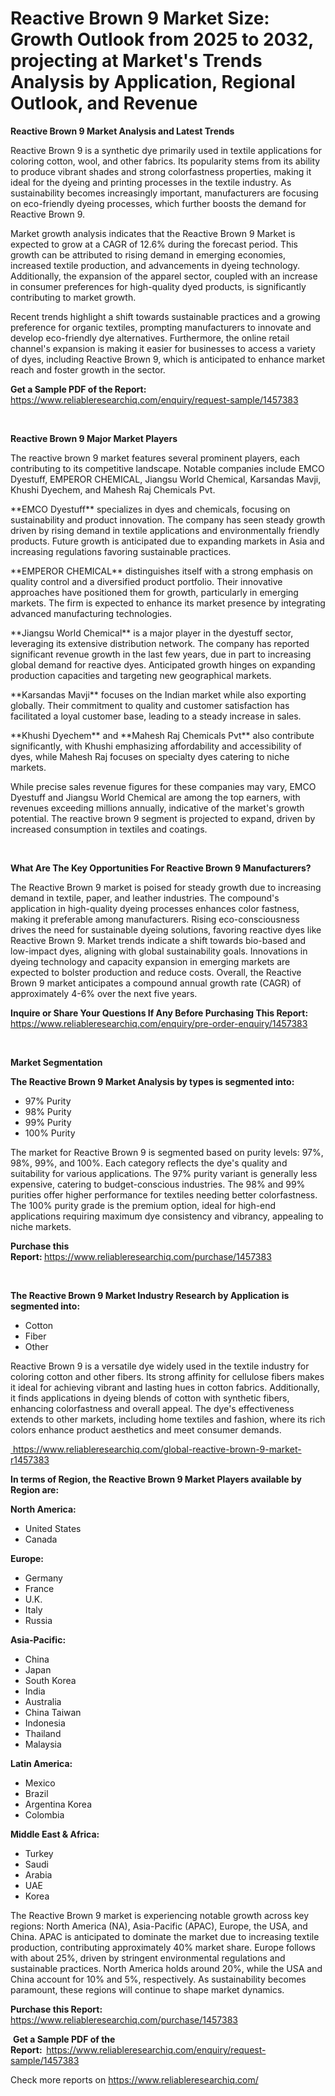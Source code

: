 <p><h1>Reactive Brown 9 Market Size: Growth Outlook from 2025 to 2032, projecting at Market's Trends Analysis by Application, Regional Outlook, and Revenue</h1></p><p><strong>Reactive Brown 9 Market Analysis and Latest Trends</strong></p>
<p><p>Reactive Brown 9 is a synthetic dye primarily used in textile applications for coloring cotton, wool, and other fabrics. Its popularity stems from its ability to produce vibrant shades and strong colorfastness properties, making it ideal for the dyeing and printing processes in the textile industry. As sustainability becomes increasingly important, manufacturers are focusing on eco-friendly dyeing processes, which further boosts the demand for Reactive Brown 9.</p><p>Market growth analysis indicates that the Reactive Brown 9 Market is expected to grow at a CAGR of 12.6% during the forecast period. This growth can be attributed to rising demand in emerging economies, increased textile production, and advancements in dyeing technology. Additionally, the expansion of the apparel sector, coupled with an increase in consumer preferences for high-quality dyed products, is significantly contributing to market growth.</p><p>Recent trends highlight a shift towards sustainable practices and a growing preference for organic textiles, prompting manufacturers to innovate and develop eco-friendly dye alternatives. Furthermore, the online retail channel's expansion is making it easier for businesses to access a variety of dyes, including Reactive Brown 9, which is anticipated to enhance market reach and foster growth in the sector.</p></p>
<p><strong>Get a Sample PDF of the Report:&nbsp;</strong> <a href="https://www.reliableresearchiq.com/enquiry/request-sample/1457383?utm_campaign=2463&utm_medium=2&utm_source=Github&utm_content=ia&utm_term=30032025&utm_id=reactive-brown-9">https://www.reliableresearchiq.com/enquiry/request-sample/1457383</a></p>
<p>&nbsp;</p>
<p><strong>Reactive Brown 9 Major Market Players</strong></p>
<p><p>The reactive brown 9 market features several prominent players, each contributing to its competitive landscape. Notable companies include EMCO Dyestuff, EMPEROR CHEMICAL, Jiangsu World Chemical, Karsandas Mavji, Khushi Dyechem, and Mahesh Raj Chemicals Pvt. </p><p>**EMCO Dyestuff** specializes in dyes and chemicals, focusing on sustainability and product innovation. The company has seen steady growth driven by rising demand in textile applications and environmentally friendly products. Future growth is anticipated due to expanding markets in Asia and increasing regulations favoring sustainable practices.</p><p>**EMPEROR CHEMICAL** distinguishes itself with a strong emphasis on quality control and a diversified product portfolio. Their innovative approaches have positioned them for growth, particularly in emerging markets. The firm is expected to enhance its market presence by integrating advanced manufacturing technologies.</p><p>**Jiangsu World Chemical** is a major player in the dyestuff sector, leveraging its extensive distribution network. The company has reported significant revenue growth in the last few years, due in part to increasing global demand for reactive dyes. Anticipated growth hinges on expanding production capacities and targeting new geographical markets.</p><p>**Karsandas Mavji** focuses on the Indian market while also exporting globally. Their commitment to quality and customer satisfaction has facilitated a loyal customer base, leading to a steady increase in sales. </p><p>**Khushi Dyechem** and **Mahesh Raj Chemicals Pvt** also contribute significantly, with Khushi emphasizing affordability and accessibility of dyes, while Mahesh Raj focuses on specialty dyes catering to niche markets. </p><p>While precise sales revenue figures for these companies may vary, EMCO Dyestuff and Jiangsu World Chemical are among the top earners, with revenues exceeding millions annually, indicative of the market's growth potential. The reactive brown 9 segment is projected to expand, driven by increased consumption in textiles and coatings.</p></p>
<p>&nbsp;</p>
<p><strong>What Are The Key Opportunities For Reactive Brown 9 Manufacturers?</strong></p>
<p><p>The Reactive Brown 9 market is poised for steady growth due to increasing demand in textile, paper, and leather industries. The compound's application in high-quality dyeing processes enhances color fastness, making it preferable among manufacturers. Rising eco-consciousness drives the need for sustainable dyeing solutions, favoring reactive dyes like Reactive Brown 9. Market trends indicate a shift towards bio-based and low-impact dyes, aligning with global sustainability goals. Innovations in dyeing technology and capacity expansion in emerging markets are expected to bolster production and reduce costs. Overall, the Reactive Brown 9 market anticipates a compound annual growth rate (CAGR) of approximately 4-6% over the next five years.</p></p>
<p><strong>Inquire or Share Your Questions If Any Before Purchasing This Report:</strong> <a href="https://www.reliableresearchiq.com/enquiry/pre-order-enquiry/1457383?utm_campaign=2463&utm_medium=2&utm_source=Github&utm_content=ia&utm_term=30032025&utm_id=reactive-brown-9">https://www.reliableresearchiq.com/enquiry/pre-order-enquiry/1457383</a></p>
<p>&nbsp;</p>
<p><strong>Market Segmentation</strong></p>
<p><strong>The Reactive Brown 9 Market Analysis by types is segmented into:</strong></p>
<p><ul><li>97% Purity</li><li>98% Purity</li><li>99% Purity</li><li>100% Purity</li></ul></p>
<p><p>The market for Reactive Brown 9 is segmented based on purity levels: 97%, 98%, 99%, and 100%. Each category reflects the dye's quality and suitability for various applications. The 97% purity variant is generally less expensive, catering to budget-conscious industries. The 98% and 99% purities offer higher performance for textiles needing better colorfastness. The 100% purity grade is the premium option, ideal for high-end applications requiring maximum dye consistency and vibrancy, appealing to niche markets.</p></p>
<p><strong>Purchase this Report:&nbsp;</strong><a href="https://www.reliableresearchiq.com/purchase/1457383?utm_campaign=2463&utm_medium=2&utm_source=Github&utm_content=ia&utm_term=30032025&utm_id=reactive-brown-9">https://www.reliableresearchiq.com/purchase/1457383</a></p>
<p>&nbsp;</p>
<p><strong>The Reactive Brown 9 Market Industry Research by Application is segmented into:</strong></p>
<p><ul><li>Cotton</li><li>Fiber</li><li>Other</li></ul></p>
<p><p>Reactive Brown 9 is a versatile dye widely used in the textile industry for coloring cotton and other fibers. Its strong affinity for cellulose fibers makes it ideal for achieving vibrant and lasting hues in cotton fabrics. Additionally, it finds applications in dyeing blends of cotton with synthetic fibers, enhancing colorfastness and overall appeal. The dye's effectiveness extends to other markets, including home textiles and fashion, where its rich colors enhance product aesthetics and meet consumer demands.</p></p>
<p><a href="https://www.reliableresearchiq.com/global-reactive-brown-9-market-r1457383?utm_campaign=2463&utm_medium=2&utm_source=Github&utm_content=ia&utm_term=30032025&utm_id=reactive-brown-9">&nbsp;https://www.reliableresearchiq.com/global-reactive-brown-9-market-r1457383</a></p>
<p><strong>In terms of Region, the Reactive Brown 9 Market Players available by Region are:</strong></p>
<p>
    <p> <strong> North America: </strong>
        <ul>
            <li>United States</li>
            <li>Canada</li>
        </ul>
        </p> 
    <p> <strong> Europe: </strong>
        <ul>
            <li>Germany</li>
            <li>France</li>
            <li>U.K.</li>
            <li>Italy</li>
            <li>Russia</li>
        </ul>
        </p> 
    <p> <strong> Asia-Pacific: </strong>
        <ul>
            <li>China</li>
            <li>Japan</li>
            <li>South Korea</li>
            <li>India</li>
            <li>Australia</li>
            <li>China Taiwan</li>
            <li>Indonesia</li>
            <li>Thailand</li>
            <li>Malaysia</li>
        </ul>
        </p> 
    <p> <strong> Latin America: </strong>
        <ul>
            <li>Mexico</li>
            <li>Brazil</li>
            <li>Argentina Korea</li>
            <li>Colombia</li>
        </ul>
        </p> 
    <p> <strong> Middle East & Africa: </strong>
        <ul>
            <li>Turkey</li>
            <li>Saudi</li>
            <li>Arabia</li>
            <li>UAE</li>
            <li>Korea</li>
        </ul>
    </p>
    </p>
<p><p>The Reactive Brown 9 market is experiencing notable growth across key regions: North America (NA), Asia-Pacific (APAC), Europe, the USA, and China. APAC is anticipated to dominate the market due to increasing textile production, contributing approximately 40% market share. Europe follows with about 25%, driven by stringent environmental regulations and sustainable practices. North America holds around 20%, while the USA and China account for 10% and 5%, respectively. As sustainability becomes paramount, these regions will continue to shape market dynamics.</p></p>
<p><strong>Purchase this Report: </strong><a href="https://www.reliableresearchiq.com/purchase/1457383?utm_campaign=2463&utm_medium=2&utm_source=Github&utm_content=ia&utm_term=30032025&utm_id=reactive-brown-9">https://www.reliableresearchiq.com/purchase/1457383</a></p>
<p>&nbsp;<strong>Get a Sample PDF of the Report:&nbsp;&nbsp;</strong><a href="https://www.reliableresearchiq.com/enquiry/request-sample/1457383?utm_campaign=2463&utm_medium=2&utm_source=Github&utm_content=ia&utm_term=30032025&utm_id=reactive-brown-9">https://www.reliableresearchiq.com/enquiry/request-sample/1457383</a></p>
<p><strong></strong></p>
<p>Check more reports on <a href="https://www.reliableresearchiq.com/?utm_campaign=2463&utm_medium=2&utm_source=Github&utm_content=ia&utm_term=30032025&utm_id=reactive-brown-9">https://www.reliableresearchiq.com/</a></p>